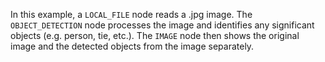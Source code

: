 In this example, a `LOCAL_FILE` node reads a .jpg image. The `OBJECT_DETECTION` node processes the image and identifies any significant objects (e.g. person, tie, etc.). The `IMAGE` node then shows the original image and the detected objects from the image separately.